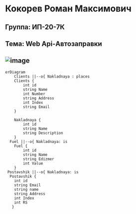 **Кокорев Роман Максимович**
===============================
Группа: ИП-20-7К
-------------------------------
Тема: Web Api-Автозаправки
-------------------------------
![image](https://github.com/dr4matic/AvtoMasterskaya/assets/104574470/5d04d587-85ff-426c-9c6a-be3e79b87db9)
-------------------------------
```mermaid
erDiagram
    Clients ||--o{ Nakladnaya : places
    Clients {
        int id
        string Name
        int Number
        string Address
        int Index
        string Email
    }
  
    Nakladnaya {
        int id
        string Name
        string Description
    }
  Fuel ||--o{ Nakladnaya: is
    Fuel {
        int id
        string Name
        string Edizmer
        int Value
    }
 Postavshik ||--o{ Nakladnaya: is
  Postavshik {
    int id
    string Email
    string name
    string Address
    int Index
    int RS   
   }
```
